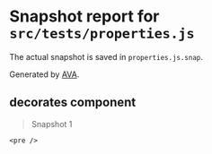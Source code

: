 # Snapshot report for `src/tests/properties.js`

The actual snapshot is saved in `properties.js.snap`.

Generated by [AVA](https://ava.li).

## decorates component

> Snapshot 1

    <pre />
